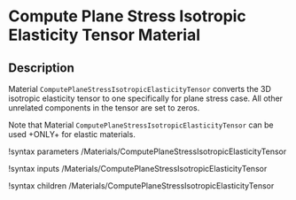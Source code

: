 # Compute Plane Stress Isotropic Elasticity Tensor Material

## Description

Material `ComputePlaneStressIsotropicElasticityTensor` converts the 3D isotropic elasticity tensor to one specifically for plane stress case. All other unrelated components in the tensor are set to zeros.

Note that Material `ComputePlaneStressIsotropicElasticityTensor` can be used +ONLY+ for elastic materials.

!syntax parameters /Materials/ComputePlaneStressIsotropicElasticityTensor

!syntax inputs /Materials/ComputePlaneStressIsotropicElasticityTensor

!syntax children /Materials/ComputePlaneStressIsotropicElasticityTensor
